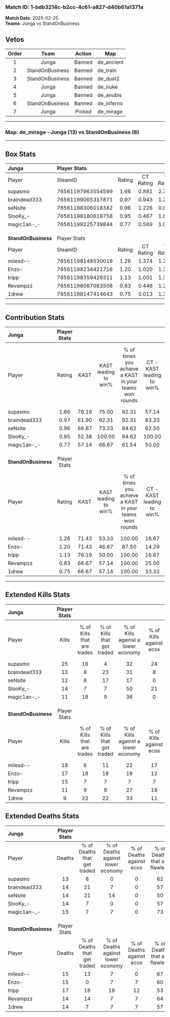 ### Match ID: 1-bdb3214c-b2cc-4c61-a827-d40b61a1371a  
**Match Date**: 2025-02-25  
**Teams**: Junga vs StandOnBusiness  

## Vetos  

| Order | Team | Action | Map |
| :---: | :--: | :----: | --- |
| 1 | Junga | Banned | de_ancient |
| 2 | StandOnBusiness | Banned | de_train |
| 3 | StandOnBusiness | Banned | de_dust2 |
| 4 | Junga | Banned | de_nuke |
| 5 | Junga | Banned | de_anubis |
| 6 | StandOnBusiness | Banned | de_inferno |
| 7 | Junga | Picked | de_mirage |

---  

### **Map**: de_mirage - Junga (13) vs StandOnBusiness (8)  
---  

## Box Stats  

| **Junga**           | Player Stats      |        |           |          |       |       |       |         |        |      |     |
| :- | :- | :-: | :-: | :-: | :-: | :-: | :-: | :-: | :-: | :-: | :-: |
| Player              | SteamID           | Rating | CT Rating | T Rating | KAST  |  ADR  | Kills | Assists | Deaths | K/D  | HS% |
| supasmo             | 76561197963554599 |  1.66  |   0.881   |  2.755   | 76.19 | 103.0 |  25   |    2    |   13   | 1.92 | 56  |
| braindead333        | 76561199065317871 |  0.97  |   0.943   |  1.205   | 61.90 | 80.5  |  13   |    5    |   14   | 0.93 | 76  |
| seNsite             | 76561198306018382 |  0.96  |   1.226   |  0.862   | 66.67 | 76.1  |  12   |    6    |   14   | 0.86 | 25  |
| SlooKy_-            | 76561198180619758 |  0.95  |   0.467   |  1.674   | 52.38 | 81.4  |  14   |    6    |   14   | 1.00 | 85  |
| magic1an-_-         | 76561199225739844 |  0.77  |   0.569   |  1.089   | 57.14 | 63.1  |  11   |    3    |   15   | 0.73 | 45  |
|                     |                   |        |           |          |       |       |       |         |        |      |     |
|                     |                   |        |           |          |       |       |       |         |        |      |     |
|                     |                   |        |           |          |       |       |       |         |        |      |     |
| **StandOnBusiness** | Player Stats      |        |           |          |       |       |       |         |        |      |     |
| Player              | SteamID           | Rating | CT Rating | T Rating | KAST  |  ADR  | Kills | Assists | Deaths | K/D  | HS% |
| milesd--            | 76561198148530019 |  1.26  |   1.374   |  1.291   | 71.43 | 95.6  |  18   |    3    |   15   | 1.20 | 16  |
| Enzo-               | 76561198234421716 |  1.20  |   1.020   |  1.342   | 71.43 | 88.4  |  17   |    4    |   15   | 1.13 | 64  |
| tripp               | 76561198359429311 |  1.13  |   1.001   |  1.360   | 76.19 | 86.6  |  15   |   10    |   17   | 0.88 | 46  |
| Revampzz            | 76561198067083508 |  0.83  |   0.446   |  1.211   | 66.67 | 54.6  |  11   |    2    |   14   | 0.79 | 72  |
| 1drew               | 76561198147414643 |  0.75  |   0.013   |  1.340   | 66.67 | 49.8  |   9   |    5    |   14   | 0.64 | 44  |
---  

## Contribution Stats  

| **Junga**           | Player Stats |       |                      |                                                        |                           |                                                             |                          |                                                            |
| :- | :-: | :-: | :-: | :-: | :-: | :-: | :-: | :-: |
| Player              |    Rating    | KAST  | KAST leading to win% | % of times you achieve a KAST in your teams won rounds | CT - KAST leading to win% | CT - % of times you achieve a KAST in your teams won rounds | T - KAST leading to win% | T - % of times you achieve a KAST in your teams won rounds |
| supasmo             |     1.66     | 76.19 |        75.00         |                         92.31                          |           57.14           |                            80.00                            |          88.89           |                           100.00                           |
| braindead333        |     0.97     | 61.90 |        92.31         |                         92.31                          |           83.33           |                           100.00                            |          100.00          |                           87.50                            |
| seNsite             |     0.96     | 66.67 |        73.33         |                         84.62                          |           62.50           |                           100.00                            |          85.71           |                           75.00                            |
| SlooKy_-            |     0.95     | 52.38 |        100.00        |                         84.62                          |          100.00           |                            80.00                            |          100.00          |                           87.50                            |
| magic1an-_-         |     0.77     | 57.14 |        66.67         |                         61.54                          |           50.00           |                            60.00                            |          83.33           |                           62.50                            |
|                     |              |       |                      |                                                        |                           |                                                             |                          |                                                            |
|                     |              |       |                      |                                                        |                           |                                                             |                          |                                                            |
|                     |              |       |                      |                                                        |                           |                                                             |                          |                                                            |
| **StandOnBusiness** | Player Stats |       |                      |                                                        |                           |                                                             |                          |                                                            |
| Player              |    Rating    | KAST  | KAST leading to win% | % of times you achieve a KAST in your teams won rounds | CT - KAST leading to win% | CT - % of times you achieve a KAST in your teams won rounds | T - KAST leading to win% | T - % of times you achieve a KAST in your teams won rounds |
| milesd--            |     1.26     | 71.43 |        53.33         |                         100.00                         |           16.67           |                           100.00                            |          77.78           |                           100.00                           |
| Enzo-               |     1.20     | 71.43 |        46.67         |                         87.50                          |           14.29           |                           100.00                            |          75.00           |                           85.71                            |
| tripp               |     1.13     | 76.19 |        50.00         |                         100.00                         |           16.67           |                           100.00                            |          70.00           |                           100.00                           |
| Revampzz            |     0.83     | 66.67 |        57.14         |                         100.00                         |           25.00           |                           100.00                            |          70.00           |                           100.00                           |
| 1drew               |     0.75     | 66.67 |        57.14         |                         100.00                         |           33.33           |                           100.00                            |          63.64           |                           100.00                           |
---  

## Extended Kills Stats  

| **Junga**           | Player Stats |                            |                            |                                    |                         |                              |                                 |                                       |                    |           |
| :- | :-: | :-: | :-: | :-: | :-: | :-: | :-: | :-: | :-: | :-: |
| Player              |    Kills     | % of Kills that are trades | % of Kills that got traded | % of Kills against a lower economy | % of Kills against ecos | % of Kills that are flawless | % of Kills that are close duels | % of Kills that are assisted by flash | Pistol Round Kills | AWP Kills |
| supasmo             |      25      |             16             |             4              |                 32                 |           24            |              76              |                8                |                   4                   |         1          |     0     |
| braindead333        |      13      |             8              |             23             |                 31                 |            8            |              23              |                8                |                   0                   |         3          |     0     |
| seNsite             |      12      |             8              |             17             |                 17                 |            0            |              58              |                0                |                   8                   |         0          |     7     |
| SlooKy_-            |      14      |             7              |             7              |                 50                 |           21            |              79              |                7                |                   0                   |         4          |     0     |
| magic1an-_-         |      11      |             18             |             9              |                 36                 |            0            |              45              |                9                |                   0                   |         2          |     0     |
|                     |              |                            |                            |                                    |                         |                              |                                 |                                       |                    |           |
|                     |              |                            |                            |                                    |                         |                              |                                 |                                       |                    |           |
|                     |              |                            |                            |                                    |                         |                              |                                 |                                       |                    |           |
| **StandOnBusiness** | Player Stats |                            |                            |                                    |                         |                              |                                 |                                       |                    |           |
| Player              |    Kills     | % of Kills that are trades | % of Kills that got traded | % of Kills against a lower economy | % of Kills against ecos | % of Kills that are flawless | % of Kills that are close duels | % of Kills that are assisted by flash | Pistol Round Kills | AWP Kills |
| milesd--            |      18      |             6              |             11             |                 22                 |           17            |              61              |               11                |                   0                   |         1          |    13     |
| Enzo-               |      17      |             18             |             18             |                 18                 |           12            |              53              |                6                |                   0                   |         4          |     0     |
| tripp               |      15      |             7              |             7              |                 7                  |            7            |              67              |                0                |                   0                   |         0          |     1     |
| Revampzz            |      11      |             9              |             9              |                 27                 |           18            |              64              |                9                |                   9                   |         1          |     0     |
| 1drew               |      9       |             22             |             22             |                 33                 |           11            |              56              |               11                |                   0                   |         1          |     0     |
## Extended Deaths Stats  

| **Junga**           | Player Stats |                             |                                   |                          |                               |                            |                           |               |
| :- | :-: | :-: | :-: | :-: | :-: | :-: | :-: | :-: |
| Player              |    Deaths    | % of Deaths that get traded | % of Deaths against lower economy | % of Deaths against ecos | % of Deaths that are flawless | % of Deaths that are close | % of Deaths while blinded | Deaths to AWP |
| supasmo             |      13      |              8              |                 0                 |            0             |              62               |             8              |             0             |       4       |
| braindead333        |      14      |             21              |                 7                 |            0             |              57               |             14             |             0             |       4       |
| seNsite             |      14      |             21              |                14                 |            0             |              50               |             7              |             0             |       1       |
| SlooKy_-            |      14      |              7              |                 0                 |            0             |              57               |             0              |             0             |       1       |
| magic1an-_-         |      15      |              7              |                 7                 |            0             |              73               |             7              |             7             |       4       |
|                     |              |                             |                                   |                          |                               |                            |                           |               |
|                     |              |                             |                                   |                          |                               |                            |                           |               |
|                     |              |                             |                                   |                          |                               |                            |                           |               |
| **StandOnBusiness** | Player Stats |                             |                                   |                          |                               |                            |                           |               |
| Player              |    Deaths    | % of Deaths that get traded | % of Deaths against lower economy | % of Deaths against ecos | % of Deaths that are flawless | % of Deaths that are close | % of Deaths while blinded | Deaths to AWP |
| milesd--            |      15      |             13              |                 7                 |            0             |              67               |             13             |             0             |       0       |
| Enzo-               |      15      |              0              |                 7                 |            7             |              60               |             0              |             7             |       2       |
| tripp               |      17      |             18              |                18                 |            12            |              53               |             12             |             0             |       3       |
| Revampzz            |      14      |             14              |                 7                 |            7             |              64               |             0              |             7             |       2       |
| 1drew               |      14      |              7              |                 7                 |            7             |              57               |             7              |             0             |       0       |

